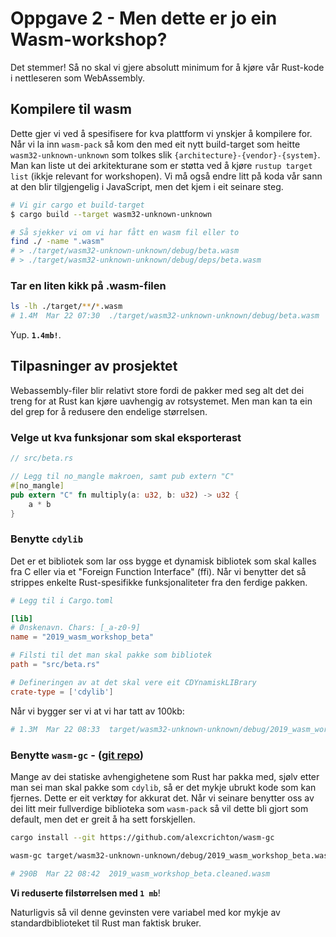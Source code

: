 # Oppgave 2 - Men dette er jo ein Wasm-workshop?
Det stemmer! Så no skal vi gjere absolutt minimum for å kjøre vår Rust-kode i nettleseren som WebAssembly.

## Kompilere til wasm
Dette gjer vi ved å spesifisere for kva plattform vi ynskjer å kompilere for. Når vi la inn `wasm-pack` så kom den med eit nytt build-target som heitte `wasm32-unknown-unknown` som tolkes slik `{architecture}-{vendor}-{system}`. Man kan liste ut dei arkitekturane som er støtta ved å kjøre `rustup target list` (ikkje relevant for workshopen). Vi må også endre litt på koda vår sann at den blir tilgjengelig i JavaScript, men det kjem i eit seinare steg.

```bash
# Vi gir cargo et build-target
$ cargo build --target wasm32-unknown-unknown

# Så sjekker vi om vi har fått en wasm fil eller to
find ./ -name ".wasm"
# > ./target/wasm32-unknown-unknown/debug/beta.wasm
# > ./target/wasm32-unknown-unknown/debug/deps/beta.wasm
```

### Tar en liten kikk på .wasm-filen
```bash
ls -lh ./target/**/*.wasm
# 1.4M  Mar 22 07:30  ./target/wasm32-unknown-unknown/debug/beta.wasm
```

Yup. **`1.4mb!`**.



## Tilpasninger av prosjektet
Webassembly-filer blir relativt store fordi de pakker med seg alt det dei treng for at Rust kan kjøre uavhengig av rotsystemet. Men man kan ta ein del grep for å redusere den endelige størrelsen.


### Velge ut kva funksjonar som skal eksporterast
```rust
// src/beta.rs

// Legg til no_mangle makroen, samt pub extern "C"
#[no_mangle]
pub extern "C" fn multiply(a: u32, b: u32) -> u32 {
    a * b
}
```

### Benytte `cdylib`
Det er et bibliotek som lar oss bygge et dynamisk bibliotek som skal kalles fra C eller via et "Foreign Function Interface" (ffi). Når vi benytter det så strippes enkelte Rust-spesifikke funksjonaliteter fra den ferdige pakken.

```toml
# Legg til i Cargo.toml

[lib]
# Ønskenavn. Chars: [_a-z0-9]
name = "2019_wasm_workshop_beta"

# Filsti til det man skal pakke som bibliotek
path = "src/beta.rs"

# Defineringen av at det skal vere eit CDYnamiskLIBrary
crate-type = ['cdylib']
```

Når vi bygger ser vi at vi har tatt av 100kb:
```bash
# 1.3M  Mar 22 08:33  target/wasm32-unknown-unknown/debug/2019_wasm_workshop_beta.wasm
```

### Benytte `wasm-gc` - ([git repo](https://github.com/alexcrichton/wasm-gc))
Mange av dei statiske avhengighetene som Rust har pakka med, sjølv etter man sei man skal pakke som `cdylib`, så er det mykje ubrukt kode som kan fjernes. Dette er eit verktøy for akkurat det. Når vi seinare benytter oss av dei litt meir fullverdige biblioteka som `wasm-pack` så vil dette bli gjort som default, men det er greit å ha sett forskjellen.

```bash
cargo install --git https://github.com/alexcrichton/wasm-gc

wasm-gc target/wasm32-unknown-unknown/debug/2019_wasm_workshop_beta.wasm 2019_wasm_workshop_beta.cleaned.wasm

# 290B  Mar 22 08:42  2019_wasm_workshop_beta.cleaned.wasm
```

**Vi reduserte filstørrelsen med `1 mb`**!

Naturligvis så vil denne gevinsten vere variabel med kor mykje av standardbiblioteket til Rust man faktisk bruker.
